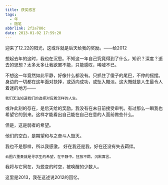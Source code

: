 ```yaml
---
title: 获奖感言
tags:
  - 年
  - 随笔
abbrlink: 2f2a780c
date: 2013-01-02 17:59:20
---
```


迎来了12.22的阳光，这或许就是后天给我的奖励。——给2012
<!--more-->
想起去年的这时，我也在沉思。不知这一年自己究竟得到了什么，知识？深度？逝去的思想？太多太多让我欲罢不能，只能感叹，唏嘘不已。

不想这一年竟然如此平静，好像什么都没有。只抓住了傻子的尾巴，不停的摇摆。身边的一切都在这年面对抉择，或迈向成功，或坠入黯淡。这大慨就是人生最令人着迷的地方——

	我们无法知道我们的选择对应着怎样的人生。

或许此刻的存在，是后天给的奖励。我没有在末日前接受审判。有过那么一瞬我也希望它的到来。这样才能看出自己能在自己在意的人面前做些什么。

但是，这是弱者的希望。

他们的空白，是期望和与之奋斗人毁灭。

我也不是那样，所以我感激。
好在我还是我，好在还没有失去羁绊。


	云图六重奏就是寻求生的希望，在平静中。狂放不羁，沉默寡言。

我将与它同在，为蜕变的时空，被唤醒的少数人。


这里是2013，我在这述说2012的回忆。